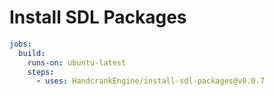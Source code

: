 # Install SDL Packages

```yml
jobs:
  build:
    runs-on: ubuntu-latest
    steps:
      - uses: HandcrankEngine/install-sdl-packages@v0.0.7
```
